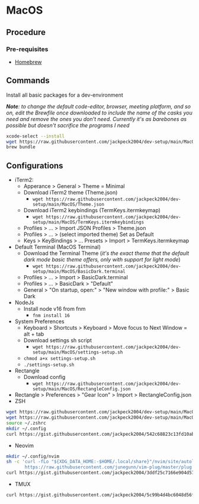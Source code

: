 # MacOS
## Procedure
### Pre-requisites
- [Homebrew](https://brew.sh)

## Commands

Install all basic packages for a dev-environment

***Note**: to change the default code-editor, browser, meeting platform, and so on, edit the Brewfile once downloaded to include the name of the casks you need and remove the ones you don't need. Currently it's as barebones as possible but doesn't sacrifice the programs I need*

```bash
xcode-select --install
wget https://raw.githubusercontent.com/jackpeck2004/dev-setup/main/MacOS/Brewfile
brew bundle
```
## Configurations
- iTerm2:
    - Apperance > General > Theme = Minimal
    - Download iTerm2 theme (Theme.json)
    	- ```wget https://raw.githubusercontent.com/jackpeck2004/dev-setup/main/MacOS/Theme.json```
    - Download iTerm2 keybindings (TermKeys.itermkeymap)
    	- ```wget https://raw.githubusercontent.com/jackpeck2004/dev-setup/main/MacOS/TermKeys.itermkeybindings```
    - Profiles > ... > Import JSON Profiles > Theme.json
    - Profiles > ... > (select imported theme) Set as Default
    - Keys > KeyBindings > ... Presets > Import > TermKeys.itermkeymap
- Default Terminal (MacOS Terminal)
    - Download the Terminal Theme (*it's the exact theme that the default dark mode basic theme offers, only with support for light mode*)
        - ```wget https://raw.githubusercontent.com/jackpeck2004/dev-setup/main/MacOS/BasicDark.terminal```
    - Profiles > ... > Import > BasicDark.terminal
    - Profiles > ... > BasicDark > "Default"
    - General > "On startup, open:" > "New window with profile:" > Basic Dark
- NodeJs
    - Install node v16 from fnm
        - ``` fnm install 16 ```
- System Preferences
    - Keyboard > Shortcuts > Keyboard > Move focus to Next Window = alt + tab
    - Download settings sh script
        - ```wget https://raw.githubusercontent.com/jackpeck2004/dev-setup/main/MacOS/settings-setup.sh```
    - ```chmod a+x settings-setup.sh```
    - ```./settings-setup.sh```
- Rectangle
    - Download config
      -  ```wget https://raw.githubusercontent.com/jackpeck2004/dev-setup/main/MacOS/RectangleConfig.json```
- Rectangle > Preferences > "Gear Icon" > Import > RectangleConfig.json
- ZSH
```bash
wget https://raw.githubusercontent.com/jackpeck2004/dev-setup/main/MacOS/zshrc > ~/.zshrc
wget https://raw.githubusercontent.com/jackpeck2004/dev-setup/main/MacOS/p10k > ~/.p10k.zsh
source ~/.zshrc
mkdir ~/.config
curl https://gist.githubusercontent.com/jackpeck2004/542c68823c13fd10ab9601623be1730d/raw/e1b81eee300371bf340997171322056e732ec9d6/alias > ~/.config/alias

```
- Neovim
```bash
mkdir ~/.config/nvim
sh -c 'curl -fLo "${XDG_DATA_HOME:-$HOME/.local/share}"/nvim/site/autoload/plug.vim --create-dirs \
       https://raw.githubusercontent.com/junegunn/vim-plug/master/plug.vim'
curl https://gist.githubusercontent.com/jackpeck2004/3ddf25c7166e904d57a9bddf36d2f2db/raw/2d9aff38634368f282228e16d86c650c3a01acc8/init.vim > ~/.config/nvim/init.vim
```
- TMUX
```bash
curl https://gist.githubusercontent.com/jackpeck2004/5c99b4d4bc6048d56fe66ce559d76a47/raw/2a4ccb75e3358e22c8b4ac4115e8adcdb21ab163/tmux-conf > ~/.tmux.conf
```